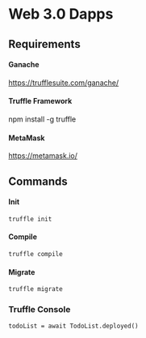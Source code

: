# Web 3.0 Dapps


## Requirements

#### Ganache

https://trufflesuite.com/ganache/

#### Truffle Framework

npm install -g truffle

#### MetaMask

https://metamask.io/


## Commands

#### Init

`truffle init`

#### Compile

`truffle compile`

#### Migrate

`truffle migrate`

### Truffle Console

`todoList = await TodoList.deployed()`


